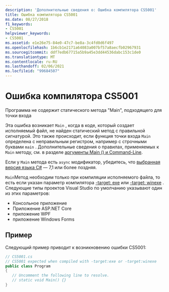 ```yaml
---
description: 'Дополнительные сведения о: Ошибка компилятора CS5001'
title: Ошибка компилятора CS5001
ms.date: 08/27/2018
f1_keywords:
- CS5001
helpviewer_keywords:
- CS5001
ms.assetid: e1e26e75-84e0-47c7-be8a-3c4fd0d6f497
ms.openlocfilehash: 1b6cb1e2171a64083a007bf57a8aecfb02967931
ms.sourcegitcommit: ddf7edb67715a5b9a45e3dd44536dabc153c1de0
ms.translationtype: MT
ms.contentlocale: ru-RU
ms.lasthandoff: 02/06/2021
ms.locfileid: "99684507"
---
```

# <a name="compiler-error-cs5001"></a>Ошибка компилятора CS5001

Программа не содержит статического метода "Main", подходящего для точки входа

Эта ошибка возникает `Main` , когда в коде, который создает исполняемый файл, не найден статический метод с правильной сигнатурой. Это также происходит, если функция точки входа `Main` определена с неправильным регистром, например с строчными буквами `main` . Дополнительные сведения о правилах, применяемых к `Main` методу, см. в разделе [аргументы Main () и Command-Line](../programming-guide/main-and-command-args/index.md).

Если у `Main` метода есть `async` модификатор, убедитесь, что [выбранная версия языка C#](../language-reference/configure-language-version.md) — 7,1 или более поздняя.

`Main`Метод необходим только при компиляции исполняемого файла, то есть если указан параметр компилятора [-target: exe](../language-reference/compiler-options/target-exe-compiler-option.md) или [-target: winexe](../language-reference/compiler-options/target-winexe-compiler-option.md) . Следующие типы проектов Visual Studio по умолчанию указывают один из этих параметров:

- Консольное приложение
- Приложение ASP.NET Core
- приложение WPF
- приложение Windows Forms

## <a name="example"></a>Пример

Следующий пример приводит к возникновению ошибки CS5001:
  
```csharp
// CS5001.cs
// CS5001 expected when compiled with -target:exe or -target:winexe
public class Program
{
   // Uncomment the following line to resolve.
   // static void Main() {}
}
```  
